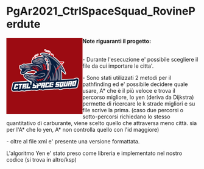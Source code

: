 # PgAr2021_CtrlSpaceSquad_RovinePerdute
<p>
  <img alt="Image" title="icon" src="Logo CTRL_SPACE_SQUAD.jpeg" width="200" height="200" align="left"/>
  <b> Note riguaranti il progetto: </b> <br><br>
  <p> - Durante l'esecuzione e' possibile scegliere il file da cui importare le citta'.</p>
  <p> - Sono stati utilizzati 2 metodi per il pathfinding ed e' possibile decidere quale usare, A* che è il più veloce e trova il percorso migliore, lo yen (deriva da Dijkstra) permette di ricercare le k strade migliori e su file scrive la prima.  (caso due percorsi o sotto-percorsi richiedano lo stesso quantitativo di carburante, viene scelto quello che attraversa meno città. sia per l'A* che lo yen, A* non controlla quello con l'id maggiore) </p>
  <p> - oltre al file xml e' presente una versione formattata. </p>
  <p> L'algoritmo Yen e' stato preso come libreria e implementato nel nostro codice (si trova in altro/ksp) </p>
  
